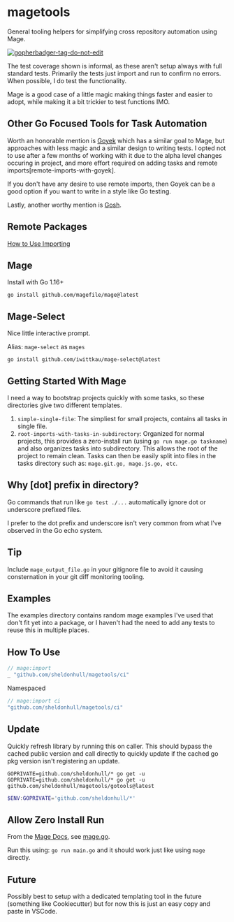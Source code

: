 # magetools

General tooling helpers for simplifying cross repository automation using Mage.

<a href='https://github.com/jpoles1/gopherbadger' target='_blank'>![gopherbadger-tag-do-not-edit](https://img.shields.io/badge/Go%20Coverage-13%25-brightgreen.svg?longCache=true&style=flat)</a>

The test coverage shown is informal, as these aren't setup always with full standard tests.
Primarily the tests just import and run to confirm no errors.
When possible, I do test the functionality.

Mage is a good case of a little magic making things faster and easier to adopt, while making it a bit trickier to test functions IMO.

## Other Go Focused Tools for Task Automation

Worth an honorable mention is [Goyek](https://github.com/goyek/goyek) which has a similar goal to Mage, but approaches with less magic and a similar design to writing tests.
I opted not to use after a few months of working with it due to the alpha level changes occuring in project, and more effort required on adding tasks and remote imports[remote-imports-with-goyek].

If you don't have any desire to use remote imports, then Goyek can be a good option if you want to write in a style like Go testing.

Lastly, another worthy mention is [Gosh](https://github.com/mumoshu/gosh).

## Remote Packages

[How to Use Importing](https://magefile.org/importing/)

## Mage

Install with Go 1.16+

```shell
go install github.com/magefile/mage@latest
```

## Mage-Select

Nice little interactive prompt.

Alias: `mage-select` as `mages`

```shell
go install github.com/iwittkau/mage-select@latest
```

## Getting Started With Mage

I need a way to bootstrap projects quickly with some tasks, so these directories give two different templates.

1. `simple-single-file`: The simpliest for small projects, contains all tasks in single file.
2. `root-imports-with-tasks-in-subdirectory`: Organized for normal projects, this provides a zero-install run (using `go run mage.go taskname`) and also organizes tasks into subdirectory.
This allows the root of the project to remain clean.
Tasks can then be easily split into files in the tasks directory such as: `mage.git.go, mage.js.go, etc`.

## Why [dot] prefix in directory?

Go commands that run like `go test ./...` automatically ignore dot or underscore prefixed files.

I prefer to the dot prefix and underscore isn't very common from what I've observed in the Go echo system.

## Tip

Include `mage_output_file.go` in your gitignore file to avoid it causing consternation in your git diff monitoring tooling.

## Examples

The examples directory contains random mage examples I've used that don't fit yet into a package, or I haven't had the need to add any tests to reuse this in multiple places.

## How To Use

```go
// mage:import
_ "github.com/sheldonhull/magetools/ci"
```

Namespaced

```go
// mage:import ci
"github.com/sheldonhull/magetools/ci"
```

## Update

Quickly refresh library by running this on caller.
This should bypass the cached public version and call directly to quickly update if the cached go pkg version isn't registering an update.

```shell
GOPRIVATE=github.com/sheldonhull/* go get -u
GOPRIVATE=github.com/sheldonhull/* go get -u github.com/sheldonhull/magetools/gotools@latest
```

```powershell
$ENV:GOPRIVATE='github.com/sheldonhull/*'
```

## Allow Zero Install Run

From the [Mage Docs], see [mage.go](starter/root-imports-with-tasks-in-subdirectory/mage.go).

Run this using: `go run main.go` and it should work just like using `mage` directly.

[Mage Docs]: https://magefile.org/zeroinstall

## Future

Possibly best to setup with a dedicated templating tool in the future (something like Cookiecutter) but for now this is just an easy copy and paste in VSCode.

[remote-imports-with-gokey]: https://github.com/goyek/goyek/discussions/114
